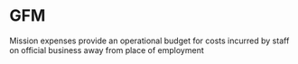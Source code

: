 # GFM
Mission expenses provide an operational budget for costs incurred by staff on official business away from place of employment
